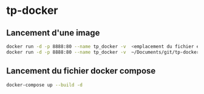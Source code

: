 # tp-docker

## Lancement d'une image


```bash
docker run -d -p 8888:80 --name tp_docker -v  <emplacement du fichier en local>:/var/www/html php:7.2-apache
docker run -d -p 8888:80 --name tp_docker -v  ~/Documents/git/tp-docker:/var/www/html php:7.2-apache
```

## Lancement du fichier docker compose

```bash
docker-compose up --build -d
```
